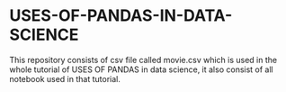 # USES-OF-PANDAS-IN-DATA-SCIENCE
This repository consists of csv file called movie.csv which is used in the whole tutorial of USES OF PANDAS in data science, 
it also consist of all notebook used in that tutorial.
